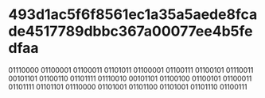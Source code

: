 # 493d1ac5f6f8561ec1a35a5aede8fcade4517789dbbc367a00077ee4b5fedfaa
01110000 01100001 01100011 01101011 01100001 01100111 01100101 01110011 00101101 01100110 01101111 01110010 00101101 01100100 01100101 01100011 01101111 01101101 01110000 01101001 01101100 01101001 01101110 01100111
